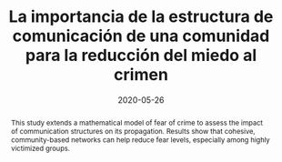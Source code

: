 ---
title:          "La importancia de la estructura de comunicación de una comunidad para la reducción del miedo al crimen"
date:           2020-05-26
selected:       false
pub:            "Bogotá-Ciencias-Maestría en Ciencias-Matemática Aplicada"
pub_date:       "2020"
type: "thesis"
pub_last: >-
  <span class="badge badge-pill badge-publication" style="background-color:#20B2AA; color:#fff;">
    <i class="fas fa-people-group me-1"></i>Social Modeling
  </span>
abstract: >-
  This study extends a mathematical model of fear of crime to assess the impact of communication structures on its propagation. Results show that cohesive, community-based networks can help reduce fear levels, especially among highly victimized groups.

cover:          /assets/images/badges/un.png  
authors:
  - Cristian Pulido
  - "Director: Francisco Gómez"
links:
  Paper: https://repositorio.unal.edu.co/handle/unal/78277
---